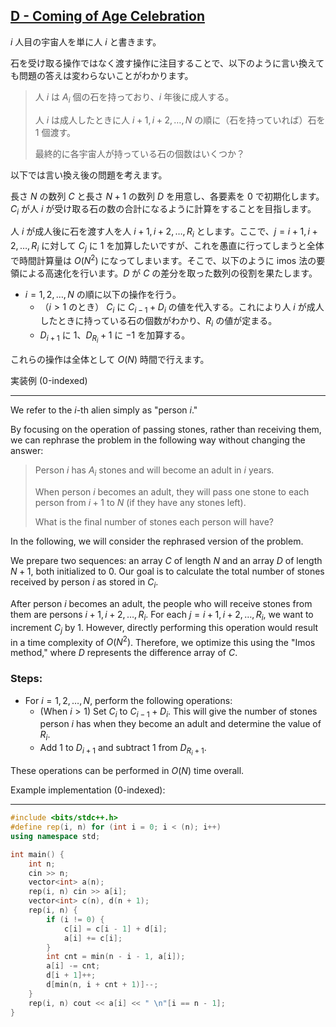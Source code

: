 ## [D - Coming of Age Celebration](https://atcoder.jp/contests/abc388/tasks/abc388_d)

$i$ 人目の宇宙人を単に人 $i$ と書きます。

石を受け取る操作ではなく渡す操作に注目することで、以下のように言い換えても問題の答えは変わらないことがわかります。

> 人 $i$ は $A_i$ 個の石を持っており、$i$ 年後に成人する。
>
> 人 $i$ は成人したときに人 $i+1,i+2, \dots,N$ の順に（石を持っていれば）石を $1$ 個渡す。
>
> 最終的に各宇宙人が持っている石の個数はいくつか？

以下では言い換え後の問題を考えます。

長さ $N$ の数列 $C$ と長さ $N+1$ の数列 $D$ を用意し、各要素を $0$ で初期化します。$C_i$ が人 $i$ が受け取る石の数の合計になるように計算をすることを目指します。

人 $i$ が成人後に石を渡す人を人 $i+1,i+2,\dots ,R_i$ とします。ここで、$j=i+1,i+2, \dots ,R_i$ に対して $C_j$ に $1$ を加算したいですが、これを愚直に行ってしまうと全体で時間計算量は $O(N^2)$ になってしまいます。そこで、以下のように imos 法の要領による高速化を行います。$D$ が $C$ の差分を取った数列の役割を果たします。

* $i = 1,2, \dots, N$ の順に以下の操作を行う。
  * （$i > 1$ のとき） $C_i$ に $C_{i−1} + D_i$ の値を代入する。これにより人 $i$ が成人したときに持っている石の個数がわかり、$R_i$ の値が定まる。
  * $D_{i+1}$ に $1$、$D_{R_i}+1$ に $−1$ を加算する。

これらの操作は全体として $O(N)$ 時間で行えます。

実装例 (0-indexed)

---

We refer to the $i$-th alien simply as "person $i$."

By focusing on the operation of passing stones, rather than receiving them, we can rephrase the problem in the following way without changing the answer:

> Person $i$ has $A_i$ stones and will become an adult in $i$ years.
>
> When person $i$ becomes an adult, they will pass one stone to each person from $i+1$ to $N$ (if they have any stones left).
>
> What is the final number of stones each person will have?

In the following, we will consider the rephrased version of the problem.

We prepare two sequences: an array $C$ of length $N$ and an array $D$ of length $N+1$, both initialized to 0. Our goal is to calculate the total number of stones received by person $i$ as stored in $C_i$.

After person $i$ becomes an adult, the people who will receive stones from them are persons $i+1, i+2, \dots, R_i$. For each $j = i+1, i+2, \dots, R_i$, we want to increment $C_j$ by 1. However, directly performing this operation would result in a time complexity of $O(N^2)$. Therefore, we optimize this using the "Imos method," where $D$ represents the difference array of $C$.

### Steps:
* For $i = 1, 2, \dots, N$, perform the following operations:
  * (When $i > 1$) Set $C_i$ to $C_{i-1} + D_i$. This will give the number of stones person $i$ has when they become an adult and determine the value of $R_i$.
  * Add $1$ to $D_{i+1}$ and subtract $1$ from $D_{R_i+1}$.

These operations can be performed in $O(N)$ time overall.

Example implementation (0-indexed):

---

```cpp
#include <bits/stdc++.h>
#define rep(i, n) for (int i = 0; i < (n); i++)
using namespace std;

int main() {
	int n;
	cin >> n;
	vector<int> a(n);
	rep(i, n) cin >> a[i];
	vector<int> c(n), d(n + 1);
	rep(i, n) {
		if (i != 0) {
			c[i] = c[i - 1] + d[i];
			a[i] += c[i];
		}
		int cnt = min(n - i - 1, a[i]);
		a[i] -= cnt;
		d[i + 1]++;
		d[min(n, i + cnt + 1)]--;
	}
	rep(i, n) cout << a[i] << " \n"[i == n - 1];
}
```

